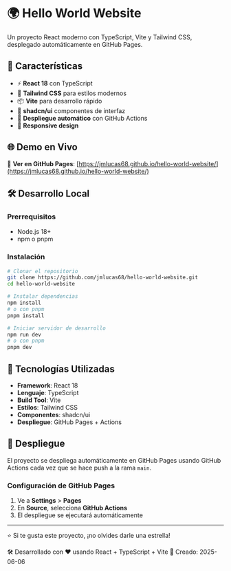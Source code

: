 # 🌍 Hello World Website

Un proyecto React moderno con TypeScript, Vite y Tailwind CSS, desplegado automáticamente en GitHub Pages.

## 🚀 Características

- ⚡ **React 18** con TypeScript
- 🎨 **Tailwind CSS** para estilos modernos
- 📦 **Vite** para desarrollo rápido
- 🧩 **shadcn/ui** componentes de interfaz
- 🔄 **Despliegue automático** con GitHub Actions
- 📱 **Responsive design**

## 🌐 Demo en Vivo

🔗 **Ver en GitHub Pages**: [https://jmlucas68.github.io/hello-world-website/](https://jmlucas68.github.io/hello-world-website/)

## 🛠️ Desarrollo Local

### Prerrequisitos

- Node.js 18+ 
- npm o pnpm

### Instalación

```bash
# Clonar el repositorio
git clone https://github.com/jmlucas68/hello-world-website.git
cd hello-world-website

# Instalar dependencias
npm install
# o con pnpm
pnpm install

# Iniciar servidor de desarrollo
npm run dev
# o con pnpm
pnpm dev
```

## 🔧 Tecnologías Utilizadas

- **Framework**: React 18
- **Lenguaje**: TypeScript
- **Build Tool**: Vite
- **Estilos**: Tailwind CSS
- **Componentes**: shadcn/ui
- **Despliegue**: GitHub Pages + Actions

## 🚀 Despliegue

El proyecto se despliega automáticamente en GitHub Pages usando GitHub Actions cada vez que se hace push a la rama `main`.

### Configuración de GitHub Pages

1. Ve a **Settings** > **Pages**
2. En **Source**, selecciona **GitHub Actions**
3. El despliegue se ejecutará automáticamente

---

⭐ Si te gusta este proyecto, ¡no olvides darle una estrella!

🛠️ Desarrollado con ❤️ usando React + TypeScript + Vite
📅 Creado: 2025-06-06
